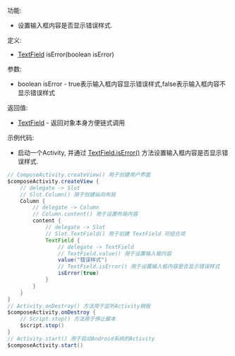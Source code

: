 功能:

+ 设置输入框内容是否显示错误样式.

定义:

+ [TextField](/API/UI/Compose/Widget/TextField/README.md) isError(boolean isError)

参数:

+ boolean isError - true表示输入框内容显示错误样式,false表示输入框内容不显示错误样式

返回值:

+ [TextField](/API/UI/Compose/Widget/TextField/README.md) - 返回对象本身方便链式调用

示例代码:

+ 启动一个Activity, 并通过 [TextField.isError()](/API/UI/Compose/Widget/TextField/README.md?id=isError)
  方法设置输入框内容是否显示错误样式.

```groovy
// ComposeActivity.createView() 用于创建用户界面
$composeActivity.createView {
    // delegate -> Slot
    // Slot.Column() 用于创建纵向布局
    Column {
        // delegate -> Column
        // Column.content() 用于设置布局内容
        content {
            // delegate -> Slot
            // Slot.TextField() 用于创建 TextField 可组合项
            TextField {
                // delegate -> TextField
                // TextField.value() 用于设置输入框内容
                value("错误样式")
                // TextField.isError() 用于设置输入框内容是否显示错误样式
                isError(true)
            }
        }
    }
}
// Activity.onDestroy() 方法用于监听Activity销毁
$composeActivity.onDestroy {
    // Script.stop() 方法用于停止脚本
    $script.stop()
}
// Activity.start() 用于启动Android系统的Activity
$composeActivity.start()
```